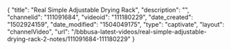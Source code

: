 {
    "title": "Real Simple Adjustable Drying Rack",
    "description": "",
    "channelid": "111091684",
    "videoid": "111180229",
    "date_created": "1502924159",
    "date_modified": "1504049175",
    "type": "captivate",
    "layout": "channelVideo",
    "url": "\/bbbusa-latest-videos\/real-simple-adjustable-drying-rack-2-notes\/111091684-111180229"
}